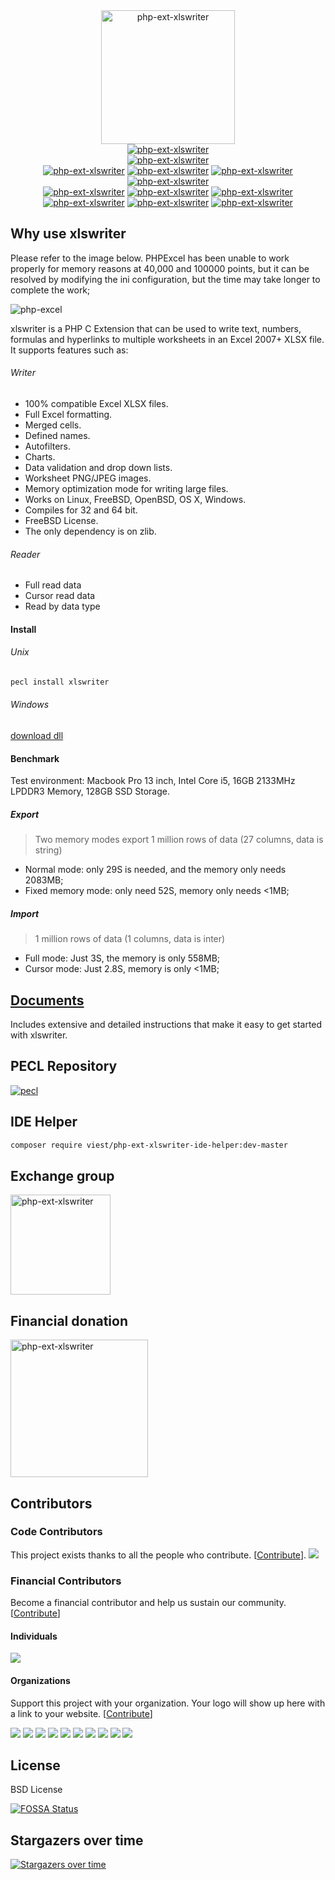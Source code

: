 <div align=center>
<img alt="php-ext-xlswriter" height="214" src="resource/logo_now.png"/>
</div>

<div align=center>
<a href="https://github.com/viest/php-ext-xlswriter/releases"><img alt="php-ext-xlswriter" src="https://img.shields.io/github/release/viest/php-ext-excel-export.svg"/></a>
</div>

<div align=center>
<a href="https://github.com/viest/php-ext-xlswriter"><img alt="php-ext-xlswriter" src="https://img.shields.io/badge/platform-macos%20%7C%20linux%20%7C%20windows-brightgreen.svg"/></a>
</div>

<div align=center>
<a href="https://github.com/viest/php-ext-xlswriter/actions"><img alt="php-ext-xlswriter" src="https://img.shields.io/github/actions/workflow/status/viest/php-ext-xlswriter/main.yml?branch=master&logo=github"></a>
<a href="https://travis-ci.com/viest/php-ext-xlswriter"><img alt="php-ext-xlswriter" src="https://travis-ci.com/viest/php-ext-xlswriter.svg?branch=master"/></a>
<a href="https://ci.appveyor.com/project/viest/php-ext-excel-export/branch/master"><img alt="php-ext-xlswriter" src="https://ci.appveyor.com/api/projects/status/w4cfjo9e4gsrs6rn/branch/master?svg=true"/></a>
<a href="https://app.fossa.io/projects/git%2Bgithub.com%2Fviest%2Fphp-ext-xlswriter?ref=badge_shield"><img alt="php-ext-xlswriter" src="https://app.fossa.io/api/projects/git%2Bgithub.com%2Fviest%2Fphp-ext-xlswriter.svg?type=shield"/></a>
</div>

<div align=center>
<a href="https://opencollective.com/php-ext-xlswriter"><img alt="php-ext-xlswriter" src="https://opencollective.com/php-ext-xlswriter/all/badge.svg?label=financial+contributors"/></a>
<a href="https://github.com/viest/php-ext-xlswriter"><img alt="php-ext-xlswriter" src="https://img.shields.io/badge/PHP-%3E%3D%207.0-brightgreen.svg"/></a>
<a href="https://github.com/viest/php-ext-xlswriter"><img alt="php-ext-xlswriter" src="https://img.shields.io/github/contributors/viest/php-ext-excel-export.svg"/></a>
<a href="https://github.com/viest/php-ext-xlswriter"><img alt="php-ext-xlswriter" src="https://img.shields.io/badge/license-BSD-green.svg"/></a>
<a href="https://github.com/viest/php-ext-xlswriter"><img alt="php-ext-xlswriter" src="https://img.shields.io/github/issues/viest/php-ext-excel-export.svg"/></a>
<a href="https://hits.seeyoufarm.com"><img alt="php-ext-xlswriter" src="https://hits.seeyoufarm.com/api/count/incr/badge.svg?url=https%3A%2F%2Fgithub.com%2Fviest%2Fphp-ext-xlswriter&count_bg=%2379C83D&title_bg=%23555555&icon=&icon_color=%23E7E7E7&title=hits&edge_flat=false"/></a>
</div>

## Why use xlswriter

Please refer to the image below. PHPExcel has been unable to work properly for memory reasons at 40,000 and 100000 points, but it can be resolved by modifying the ini configuration, but the time may take longer to complete the work;

![php-excel](resource/performance_comparison.png)

xlswriter is a PHP C Extension that can be used to write text, numbers, formulas and hyperlinks to multiple worksheets in an Excel 2007+ XLSX file. It supports features such as:

###### Writer

* 100% compatible Excel XLSX files.
* Full Excel formatting.
* Merged cells.
* Defined names.
* Autofilters.
* Charts.
* Data validation and drop down lists.
* Worksheet PNG/JPEG images.
* Memory optimization mode for writing large files.
* Works on Linux, FreeBSD, OpenBSD, OS X, Windows.
* Compiles for 32 and 64 bit.
* FreeBSD License.
* The only dependency is on zlib.

###### Reader

* Full read data
* Cursor read data
* Read by data type

#### Install

###### Unix

```bash
pecl install xlswriter
```

###### Windows

[download dll](https://github.com/viest/php-ext-xlswriter/releases)

#### Benchmark

Test environment: Macbook Pro 13 inch, Intel Core i5, 16GB 2133MHz LPDDR3 Memory, 128GB SSD Storage.

##### Export

> Two memory modes export 1 million rows of data (27 columns, data is string)

* Normal mode: only 29S is needed, and the memory only needs 2083MB;
* Fixed memory mode: only need 52S, memory only needs <1MB;

##### Import

> 1 million rows of data (1 columns, data is inter)

* Full mode: Just 3S, the memory is only 558MB;
* Cursor mode: Just 2.8S, memory is only <1MB;

## [Documents](https://xlswriter-docs.viest.me/)

Includes extensive and detailed instructions that make it easy to get started with xlswriter.

## PECL Repository

[![pecl](resource/pecl.png)](https://pecl.php.net/package/xlswriter)

## IDE Helper

```bash
composer require viest/php-ext-xlswriter-ide-helper:dev-master
```

## Exchange group

<img alt="php-ext-xlswriter" width="160" src="resource/qq.jpg"/>

## Financial donation

<img alt="php-ext-xlswriter" height="220" src="resource/pay.jpg"/>

## Contributors

### Code Contributors

This project exists thanks to all the people who contribute. [[Contribute](CONTRIBUTING.md)].
<a href="https://github.com/viest/php-ext-xlswriter/graphs/contributors"><img src="https://opencollective.com/php-ext-xlswriter/contributors.svg?width=890&button=false" /></a>

### Financial Contributors

Become a financial contributor and help us sustain our community. [[Contribute](https://opencollective.com/php-ext-xlswriter/contribute)]

#### Individuals

<a href="https://opencollective.com/php-ext-xlswriter"><img src="https://opencollective.com/php-ext-xlswriter/individuals.svg?width=890"></a>

#### Organizations

Support this project with your organization. Your logo will show up here with a link to your website. [[Contribute](https://opencollective.com/php-ext-xlswriter/contribute)]

<a href="https://opencollective.com/php-ext-xlswriter/organization/0/website"><img src="https://opencollective.com/php-ext-xlswriter/organization/0/avatar.svg"></a>
<a href="https://opencollective.com/php-ext-xlswriter/organization/1/website"><img src="https://opencollective.com/php-ext-xlswriter/organization/1/avatar.svg"></a>
<a href="https://opencollective.com/php-ext-xlswriter/organization/2/website"><img src="https://opencollective.com/php-ext-xlswriter/organization/2/avatar.svg"></a>
<a href="https://opencollective.com/php-ext-xlswriter/organization/3/website"><img src="https://opencollective.com/php-ext-xlswriter/organization/3/avatar.svg"></a>
<a href="https://opencollective.com/php-ext-xlswriter/organization/4/website"><img src="https://opencollective.com/php-ext-xlswriter/organization/4/avatar.svg"></a>
<a href="https://opencollective.com/php-ext-xlswriter/organization/5/website"><img src="https://opencollective.com/php-ext-xlswriter/organization/5/avatar.svg"></a>
<a href="https://opencollective.com/php-ext-xlswriter/organization/6/website"><img src="https://opencollective.com/php-ext-xlswriter/organization/6/avatar.svg"></a>
<a href="https://opencollective.com/php-ext-xlswriter/organization/7/website"><img src="https://opencollective.com/php-ext-xlswriter/organization/7/avatar.svg"></a>
<a href="https://opencollective.com/php-ext-xlswriter/organization/8/website"><img src="https://opencollective.com/php-ext-xlswriter/organization/8/avatar.svg"></a>
<a href="https://opencollective.com/php-ext-xlswriter/organization/9/website"><img src="https://opencollective.com/php-ext-xlswriter/organization/9/avatar.svg"></a>

## License

BSD License

[![FOSSA Status](https://app.fossa.io/api/projects/git%2Bgithub.com%2Fviest%2Fphp-ext-xlswriter.svg?type=large)](https://app.fossa.io/projects/git%2Bgithub.com%2Fviest%2Fphp-ext-xlswriter?ref=badge_large)

## Stargazers over time

[![Stargazers over time](https://starchart.cc/viest/php-ext-xlswriter.svg)](https://starchart.cc/viest/php-ext-xlswriter)
